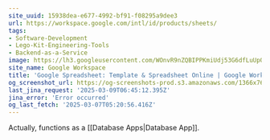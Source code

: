 ```yaml
---
site_uuid: 15938dea-e677-4992-bf91-f08295a9dee3
url: https://workspace.google.com/intl/id/products/sheets/
tags:
- Software-Development
- Lego-Kit-Engineering-Tools
- Backend-as-a-Service
image: https://lh3.googleusercontent.com/WOnvR9nZQBIPPKmiUdj53G6dfLuUpQAkXtnsvYwRDfr5Cn_ZpkACdeZFUMbXt3Wh4z0udpcBRk-7snLoa5xCSemBnMaeOK9B4wAT2A=w1600-rj-e365
site_name: Google Workspace
title: 'Google Spreadsheet: Template & Spreadsheet Online | Google Workspace'
og_screenshot_url: https://og-screenshots-prod.s3.amazonaws.com/1366x768/80/false/5a114f796ea6997d60640614d340b231af3e2113fc131fda82cc505a4eadd9a8.jpeg
last_jina_request: '2025-03-09T06:45:12.395Z'
jina_error: 'Error occurred'
og_last_fetch: '2025-03-07T05:20:56.416Z'
---
```

Actually, functions as a [[Database Apps|Database App]].

